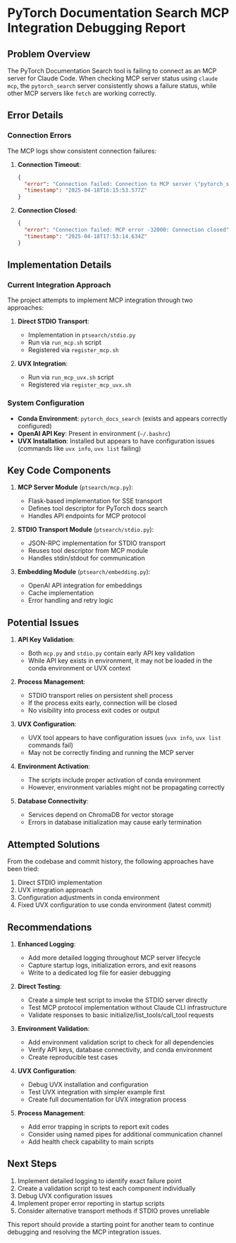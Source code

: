 # PyTorch Documentation Search MCP Integration Debugging Report

## Problem Overview

The PyTorch Documentation Search tool is failing to connect as an MCP server for Claude Code. When checking MCP server status using `claude mcp`, the `pytorch_search` server consistently shows a failure status, while other MCP servers like `fetch` are working correctly.

## Error Details

### Connection Errors

The MCP logs show consistent connection failures:

1. **Connection Timeout**:
   ```json
   {
     "error": "Connection failed: Connection to MCP server \"pytorch_search\" timed out after 30000ms",
     "timestamp": "2025-04-18T16:15:53.577Z"
   }
   ```

2. **Connection Closed**:
   ```json
   {
     "error": "Connection failed: MCP error -32000: Connection closed",
     "timestamp": "2025-04-18T17:53:14.634Z"
   }
   ```

## Implementation Details

### Current Integration Approach

The project attempts to implement MCP integration through two approaches:

1. **Direct STDIO Transport**: 
   - Implementation in `ptsearch/stdio.py`
   - Run via `run_mcp.sh` script
   - Registered via `register_mcp.sh`

2. **UVX Integration**:
   - Run via `run_mcp_uvx.sh` script
   - Registered via `register_mcp_uvx.sh`

### System Configuration

- **Conda Environment**: `pytorch_docs_search` (exists and appears correctly configured)
- **OpenAI API Key**: Present in environment (`~/.bashrc`)
- **UVX Installation**: Installed but appears to have configuration issues (commands like `uvx info`, `uvx list` failing)

## Key Code Components

1. **MCP Server Module** (`ptsearch/mcp.py`):
   - Flask-based implementation for SSE transport
   - Defines tool descriptor for PyTorch docs search
   - Handles API endpoints for MCP protocol

2. **STDIO Transport Module** (`ptsearch/stdio.py`):
   - JSON-RPC implementation for STDIO transport
   - Reuses tool descriptor from MCP module
   - Handles stdin/stdout for communication

3. **Embedding Module** (`ptsearch/embedding.py`):
   - OpenAI API integration for embeddings
   - Cache implementation
   - Error handling and retry logic

## Potential Issues

1. **API Key Validation**:
   - Both `mcp.py` and `stdio.py` contain early API key validation
   - While API key exists in environment, it may not be loaded in the conda environment or UVX context

2. **Process Management**:
   - STDIO transport relies on persistent shell process
   - If the process exits early, connection will be closed
   - No visibility into process exit codes or output

3. **UVX Configuration**:
   - UVX tool appears to have configuration issues (`uvx info`, `uvx list` commands fail)
   - May not be correctly finding and running the MCP server

4. **Environment Activation**:
   - The scripts include proper activation of conda environment
   - However, environment variables might not be propagating correctly

5. **Database Connectivity**:
   - Services depend on ChromaDB for vector storage
   - Errors in database initialization may cause early termination

## Attempted Solutions

From the codebase and commit history, the following approaches have been tried:

1. Direct STDIO implementation
2. UVX integration approach
3. Configuration adjustments in conda environment
4. Fixed UVX configuration to use conda environment (latest commit)

## Recommendations

1. **Enhanced Logging**:
   - Add more detailed logging throughout MCP server lifecycle
   - Capture startup logs, initialization errors, and exit reasons
   - Write to a dedicated log file for easier debugging

2. **Direct Testing**:
   - Create a simple test script to invoke the STDIO server directly
   - Test MCP protocol implementation without Claude CLI infrastructure
   - Validate responses to basic initialize/list_tools/call_tool requests

3. **Environment Validation**:
   - Add environment validation script to check for all dependencies
   - Verify API keys, database connectivity, and conda environment
   - Create reproducible test cases

4. **UVX Configuration**:
   - Debug UVX installation and configuration
   - Test UVX integration with simpler example first
   - Create full documentation for UVX integration process

5. **Process Management**:
   - Add error trapping in scripts to report exit codes
   - Consider using named pipes for additional communication channel
   - Add health check capability to main scripts

## Next Steps

1. Implement detailed logging to identify exact failure point
2. Create a validation script to test each component individually
3. Debug UVX configuration issues
4. Implement proper error reporting in startup scripts
5. Consider alternative transport methods if STDIO proves unreliable

This report should provide a starting point for another team to continue debugging and resolving the MCP integration issues.